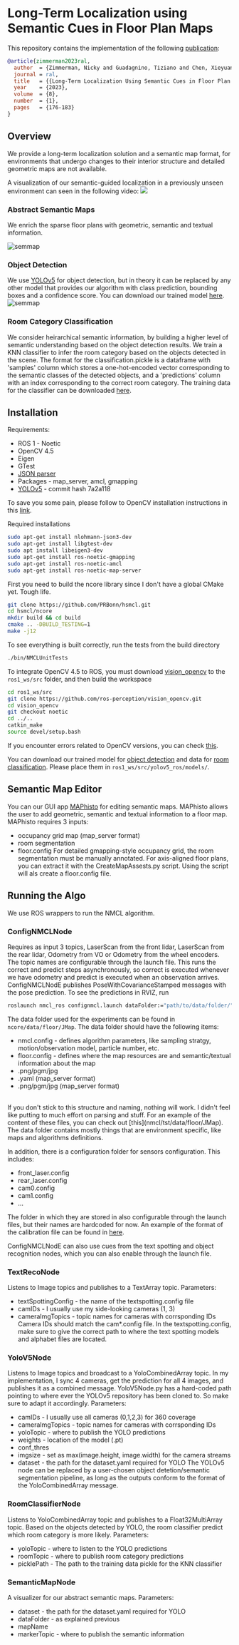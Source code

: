 # Long-Term Localization using Semantic Cues in Floor Plan Maps
This repository contains the implementation of the following [publication](https://arxiv.org/abs/2210.01456):
```bibtex
@article{zimmerman2023ral,
  author  = {Zimmerman, Nicky and Guadagnino, Tiziano and Chen, Xieyuanli and Behley, Jens and Stachniss, Cyrill},
  journal = ral,
  title   = {{Long-Term Localization Using Semantic Cues in Floor Plan Maps}},
  year    = {2023},
  volume  = {8},
  number  = {1},
  pages   = {176-183}
}
```

## Overview
We provide a long-term localization solution and a semantic map format, for environments that undergo changes to their interior structure and detailed geometric maps are not available.

A visualization of our semantic-guided localization in a previously unseen environment can seen in the following video:
[![](http://img.youtube.com/vi/ikmiHHIv70s/0.jpg)](https://www.youtube.com/watch?v=ikmiHHIv70s "HSMCL")

### Abstract Semantic Maps
We enrich the sparse floor plans with geometric, semantic and textual information. 

![semmap](Docs/SemMap.png)

### Object Detection 
We use [YOLOv5](https://github.com/ultralytics/yolov5) for object detection, but in theory it can be replaced by any other model that provides our algorithm with class prediction, bounding boxes and a confidence score. You can download our trained model [here](https://www.ipb.uni-bonn.de/html/projects/hsmcl/2022_05_09.pt).
![semmap](Docs/YOLOExample.png)


### Room Category Classification
We consider heirarchical semantic information, by building a higher level of semantic understanding based on the object detection results. We train a KNN classifier to infer the room category based on the objects detected in the scene. The format for the classification.pickle is a dataframe with 'samples' column which stores a one-hot-encoded vector corresponding to the semantic classes of the detected objects, and a 'predictions' column with an index corresponding to the correct room category.
The training data for the classifier can be downloaded [here](https://www.ipb.uni-bonn.de/html/projects/hsmcl/classification.pickle).


## Installation
Requirements:
* ROS 1 - Noetic
* OpenCV 4.5 
* Eigen
* GTest
* [JSON parser](https://github.com/nlohmann/json)
* Packages - map_server, amcl, gmapping
* [YOLOv5](https://github.com/ultralytics/yolov5) - commit hash 7a2a118

To save you some pain, please follow to OpenCV installation instructions in this [link](https://docs.opencv.org/4.x/d7/d9f/tutorial_linux_install.html).

Required installations
```bash
sudo apt-get install nlohmann-json3-dev
sudo apt-get install libgtest-dev
sudo apt install libeigen3-dev
sudo apt-get install ros-noetic-gmapping
sudo apt-get install ros-noetic-amcl
sudo apt-get install ros-noetic-map-server
```

First you need to build the ncore library since I don't have a global CMake yet. Tough life. <br/>
```bash
git clone https://github.com/PRBonn/hsmcl.git
cd hsmcl/ncore
mkdir build && cd build
cmake .. -DBUILD_TESTING=1 
make -j12
```
To see everything is built correctly, run the tests from the build directory
```bash
./bin/NMCLUnitTests
```
To integrate OpenCV 4.5 to ROS, you must download [vision_opencv](https://github.com/ros-perception/vision_opencv) to the `ros1_ws/src` folder, and then build the workspace
```bash
cd ros1_ws/src
git clone https://github.com/ros-perception/vision_opencv.git
cd vision_opencv
git checkout noetic
cd ../..
catkin_make
source devel/setup.bash
```
If you encounter errors related to OpenCV versions, you can check [this](https://github.com/PRBonn/hsmcl/blob/master/Docs/vision_opencv%20Issues.md).

You can download our trained model for [object detection](https://www.ipb.uni-bonn.de/html/projects/hsmcl/2022_05_09.pt) and data for [room classification](https://www.ipb.uni-bonn.de/html/projects/hsmcl/classification.pickle). Please place them in `ros1_ws/src/yolov5_ros/models/`.


## Semantic Map Editor
You can our GUI app [MAPhisto](https://github.com/FullMetalNicky/Maphisto) for editing semantic maps. 
MAPhisto allows the user to add geometric, semantic and textual information to a floor map. 
MAPhisto requires 3 inputs:
* occupancy grid map (map_server format)
* room segmentation 
* floor.config
For detailed gmapping-style occupancy grid, the room segmentation must be manually annotated. For axis-aligned floor plans, you can extract it with the CreateMapAssests.py script. Using the script will als create a floor.config file.

## Running the Algo

We use ROS wrappers to run the NMCL algorithm. 

### ConfigNMCLNode
Requires as input 3 topics, LaserScan from the front lidar, LaserScan from the rear lidar, Odometry from VO or Odometry from the wheel encoders. The topic names are configurable through the launch file. This runs the correct and predict steps asynchronously, so correct is executed whenever we have odometry and predict is executed when an observation arrives. ConfigNMCLNodE publishes PoseWithCovarianceStamped messages with the pose prediction. To see the predictions in RVIZ, run
```bash
roslaunch nmcl_ros confignmcl.launch dataFolder:="path/to/data/folder/"
```
The data folder used for the experiments can be found in `ncore/data/floor/JMap`.
The data folder should have the following items:
* nmcl.config - defines algorithm parameters, like sampling stratgy, motion/observation model, particle number, etc.  
* floor.config - defines where the map resources are and semantic/textual information about the map
* <your-room-segmentation>.png/pgm/jpg 
* <your-occupancy-grid-metadata>.yaml (map_server format)
* <your-occupancy-grid>.png/pgm/jpg  (map_server format)

<br/>
If you don't stick to this structure and naming, nothing will work. I didn't feel like putting to much effort on parsing and stuff. For an example of the content of these files, you can check out [this](nmcl/tst/data/floor/JMap). The data folder contains mostly things that are environment specific, like maps and algorithms definitions.
<br/>

In addition, there is a configuration folder for sensors configuration. This includes:

* front_laser.config
* rear_laser.config
* cam0.config 
* cam1.config
* ...

The folder in which they are stored in also configurable through the launch files, but their names are hardcoded for now. An example of the format of the calibration file can be found in [here](nmcl/tst/data/config/front_laser.config).

ConfigNMCLNodE can also use cues from the text spotting and object recognition nodes, which you can also enable through the launch file.

### TextRecoNode

Listens to Image topics and publishes to a TextArray topic. 
Parameters:
* textSpottingConfig - the name of the textspotting.config file
* camIDs - I usually use my side-looking cameras (1, 3)
* cameraImgTopics - topic names for cameras with corrsponding IDs
Camera IDs should match the cam*.config file. In the textspotting.config, make sure to give the correct path to where the text spotting models and alphabet files are located.

### YoloV5Node
Listens to Image topics and broadcast to a YoloCombinedArray topic. In my implementation, I sync 4 cameras, get the prediction for all 4 images, and publishes it as a combined message. YoloV5Node.py has a hard-coded path pointing to where ever the YOLOv5 repository has been cloned to. So make sure to adapt it accordingly.
Parameters: 
* camIDs - I usually use all cameras (0,1,2,3) for 360 coverage
* cameraImgTopics - topic names for cameras with corrsponding IDs
* yoloTopic - where to publish the YOLO predictions
* weights - location of the model (.pt)
* conf_thres
* imgsize - set as max(image.height, image.width) for the camera streams
* dataset - the path for the dataset.yaml required for YOLO
The YOLOv5 node can be replaced by a user-chosen object detetion/semantic segmentation pipeline, as long as the outputs conform to the format of the YoloCombinedArray message.

### RoomClassifierNode
Listens to YoloCombinedArray topic and publishes to a Float32MultiArray topic. Based on the objects detected by YOLO, the room classifier predict which room category is more likely. 
Parameters: 
* yoloTopic - where to listen to the YOLO predictions
* roomTopic - where to publish room category predictions
* picklePath - The path to the training data pickle for the KNN classifier 

### SemanticMapNode
A visualizer for our abstract semantic maps. 
Parameters: 
* dataset - the path for the dataset.yaml required for YOLO
* dataFolder - as explained previous
* mapName 
* markerTopic - where to publish the semantic information




